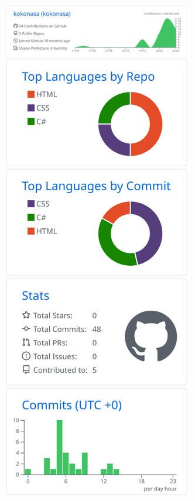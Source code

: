 [![](https://raw.githubusercontent.com/kokonasa/kokonasa/main/profile-summary-card-output/github/0-profile-details.svg)](https://github.com/vn7n24fzkq/github-profile-summary-cards)
[![](https://raw.githubusercontent.com/kokonasa/kokonasa/main/profile-summary-card-output/github/1-repos-per-language.svg)](https://github.com/vn7n24fzkq/github-profile-summary-cards) [![](https://raw.githubusercontent.com/kokonasa/kokonasa/main/profile-summary-card-output/github/2-most-commit-language.svg)](https://github.com/vn7n24fzkq/github-profile-summary-cards)
[![](https://raw.githubusercontent.com/kokonasa/kokonasa/main/profile-summary-card-output/github/3-stats.svg)](https://github.com/vn7n24fzkq/github-profile-summary-cards) [![](https://raw.githubusercontent.com/kokonasa/kokonasa/main/profile-summary-card-output/github/4-productive-time.svg)](https://github.com/vn7n24fzkq/github-profile-summary-cards)

<!--<p align="left"> 
  <img alt="Top Langs" height="150px" src="https://github-readme-stats.vercel.app/api/top-langs/?username=kokonasa&layout=compact&show_icons=true" />
  <img alt="github stats" height="150px" src="https://github-readme-stats.vercel.app/api?username=kokonasa&show_icons=ture" />
</p>-->

<!--[![trophy](https://github-profile-trophy.vercel.app/?username=kokonasa&column=7)](https://github.com/ryo-ma/github-profile-trophy)-->
